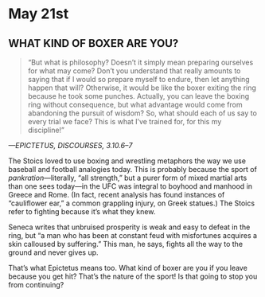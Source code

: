 # May 21st
## WHAT KIND OF BOXER ARE YOU?

> “But what is philosophy? Doesn’t it simply mean preparing ourselves for what may come? Don’t you understand that really amounts to saying that if I would so prepare myself to endure, then let anything happen that will? Otherwise, it would be like the boxer exiting the ring because he took some punches. Actually, you can leave the boxing ring without consequence, but what advantage would come from abandoning the pursuit of wisdom? So, what should each of us say to every trial we face? This is what I’ve trained for, for this my discipline!”

*—EPICTETUS, DISCOURSES, 3.10.6–7*

The Stoics loved to use boxing and wrestling metaphors the way we use baseball and football analogies today. This is probably because the sport of *pankration*—literally, “all strength,” but a purer form of mixed martial arts than one sees today—in the UFC was integral to boyhood and manhood in Greece and Rome. (In fact, recent analysis has found instances of “cauliflower ear,” a common grappling injury, on Greek statues.) The Stoics refer to fighting because it’s what they knew.

Seneca writes that unbruised prosperity is weak and easy to defeat in the ring, but “a man who has been at constant feud with misfortunes acquires a skin calloused by suffering.” This man, he says, fights all the way to the ground and never gives up.

That’s what Epictetus means too. What kind of boxer are you if you leave because you get hit? That’s the nature of the sport! Is that going to stop you from continuing?


